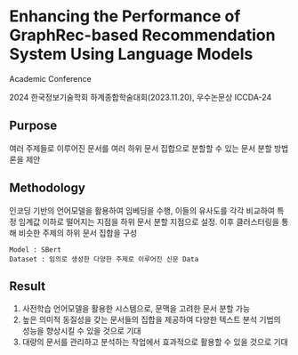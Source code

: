 # Enhancing the Performance of GraphRec-based Recommendation System Using Language Models
Academic Conference
    
  2024 한국정보기술학회 하계종합학술대회(2023.11.20), 우수논문상
  ICCDA-24 

## Purpose
여러 주제들로 이루어진 문서를 여러 하위 문서 집합으로 분할할 수 있는 문서 분할 방법론을 제안

## Methodology
인코딩 기반의 언어모델을 활용하여 임베딩을 수행, 이들의 유사도를 각각 비교하여 특정 임계값 이하로 떨어지는 지점을 하위 문서 분할 지점으로 설정. 이후 클러스터링을 통해 비슷한 주제의 하위 문서 집합을 구성
	
	Model : SBert
	Dataset : 임의로 생성한 다양한 주제로 이루어진 신문 Data

## Result
1. 사전학습 언어모델을 활용한 시스템으로, 문맥을 고려한 문서 분할 가능
2. 높은 의미적 동질성을 갖는 문서들의 집합을 제공하여 다양한 텍스트 분석 기법의 성능을 향상시킬 수 있을 것으로 기대
3. 대량의 문서를 관리하고 분석하는 작업에서 효과적으로 활용할 수 있을 것으로 기대 
